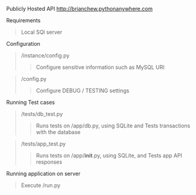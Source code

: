 Publicly Hosted API
	http://brianchew.pythonanywhere.com

Requirements
> Local SQl server

Configuration
> /instance/config.py
> > Configure sensitive information such as MySQL URI

> /config.py
> > Configure DEBUG / TESTING settings

Running Test cases
> /tests/db_test.py
> > Runs tests on /app/db.py, using SQLite and Tests transactions with the database

> /tests/app_test.py
> > Runs tests on /app/__init__.py, using SQLite, and Tests app API responses

Running application on server
> Execute /run.py
